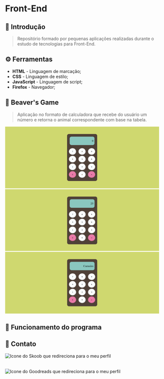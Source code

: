 # Front-End

## :scroll: Introdução

> Repositório formado por pequenas aplicações realizadas durante o estudo de tecnologias para Front-End.

## :gear: Ferramentas

- **HTML** - Linguagem de marcação;
- **CSS** - Linguagem de estilo;
- **JavaScript** - Linguagem de script;
- **Firefox** - Navegador;

## :abacus: Beaver's Game

> Aplicação no formato de calculadora que recebe do usuário um número e retorna o animal correspondente com base na tabela. 



<img width="500" height="200" src=".img/bg1.png">
<img width="500" height="200" src=".img/bg2.png">
<img width="500" height="200" src=".img/bg3.png">

## :bookmark_tabs: Funcionamento do programa


## :pushpin: Contato

[<img align="left" alt="Icone do Skoob que redireciona para o meu perfil" height="50" src="http://paginapessoal.utfpr.edu.br/sidgleyandrade/skoob.png/image" />](https://www.skoob.com.br/usuario/2568230)
[<img align="left" alt="Icone do Goodreads que redireciona para o meu perfil" height="50" src="https://cdn.icon-icons.com/icons2/1125/PNG/512/1486164216-goodreadslinerround_79638.png" />](https://www.goodreads.com/user/show/117475440-beatriz-de-oliveira)

